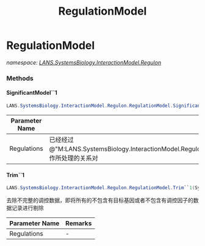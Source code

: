 ﻿---
title: RegulationModel
---

# RegulationModel
_namespace: [LANS.SystemsBiology.InteractionModel.Regulon](N-LANS.SystemsBiology.InteractionModel.Regulon.html)_





### Methods

#### SignificantModel``1
```csharp
LANS.SystemsBiology.InteractionModel.Regulon.RegulationModel.SignificantModel``1(System.Collections.Generic.IEnumerable{``0})
```


|Parameter Name|Remarks|
|--------------|-------|
|Regulations|已经经过@"M:LANS.SystemsBiology.InteractionModel.Regulon.RegulationModel.Trim``1(System.Collections.Generic.IEnumerable{``0})"操作所处理的关系对|


#### Trim``1
```csharp
LANS.SystemsBiology.InteractionModel.Regulon.RegulationModel.Trim``1(System.Collections.Generic.IEnumerable{``0})
```
去除不完整的调控数据，即将所有的不包含有目标基因或者不包含有调控因子的数据记录进行剔除

|Parameter Name|Remarks|
|--------------|-------|
|Regulations|-|



